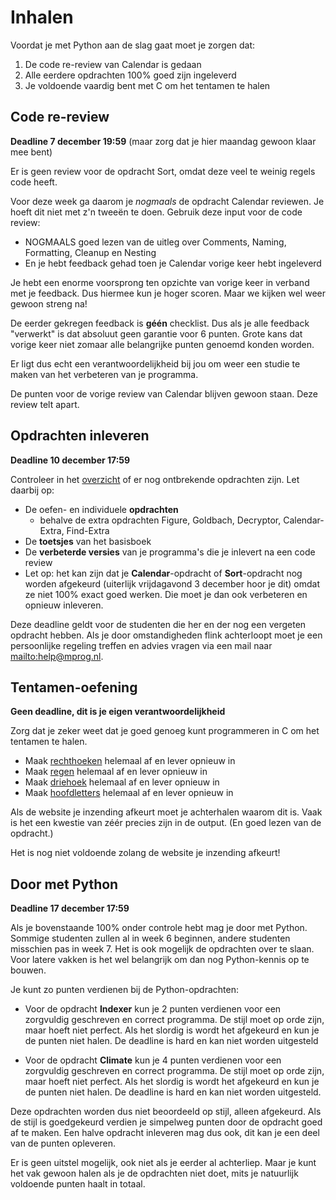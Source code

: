 # Inhalen

Voordat je met Python aan de slag gaat moet je zorgen dat:

1. De code re-review van Calendar is gedaan
2. Alle eerdere opdrachten 100% goed zijn ingeleverd
3. Je voldoende vaardig bent met C om het tentamen te halen

## Code re-review

**Deadline 7 december 19:59** (maar zorg dat je hier maandag gewoon klaar mee bent)

Er is geen review voor de opdracht Sort, omdat deze veel te weinig regels code heeft.

Voor deze week ga daarom je _nogmaals_ de opdracht Calendar reviewen. Je hoeft dit niet met z'n tweeën te doen. Gebruik deze input voor de code review:

- NOGMAALS goed lezen van de uitleg over Comments, Naming, Formatting, Cleanup en Nesting
- En je hebt feedback gehad toen je Calendar vorige keer hebt ingeleverd

Je hebt een enorme voorsprong ten opzichte van vorige keer in verband met je feedback. Dus hiermee kun je hoger scoren. Maar we kijken wel weer gewoon streng na!

De eerder gekregen feedback is **géén** checklist. Dus als je alle feedback "verwerkt" is dat absoluut geen garantie voor 6 punten. Grote kans dat vorige keer niet zomaar alle belangrijke punten genoemd konden worden.

Er ligt dus echt een verantwoordelijkheid bij jou om weer een studie te maken van het verbeteren van je programma.

De punten voor de vorige review van Calendar blijven gewoon staan. Deze review telt apart.


## Opdrachten inleveren

**Deadline 10 december 17:59**

Controleer in het [overzicht](/submissions) of er nog ontbrekende opdrachten zijn. Let daarbij op:

- De oefen- en individuele **opdrachten** 
    - behalve de extra opdrachten Figure, Goldbach, Decryptor, Calendar-Extra, Find-Extra
- De **toetsjes** van het basisboek
- De **verbeterde versies** van je programma's die je inlevert na een code review
- Let op: het kan zijn dat je **Calendar**-opdracht of **Sort**-opdracht nog worden afgekeurd (uiterlijk vrijdagavond 3 december hoor je dit) omdat ze niet 100% exact goed werken. Die moet je dan ook verbeteren en opnieuw inleveren.

Deze deadline geldt voor de studenten die her en der nog een vergeten opdracht hebben. Als je door omstandigheden flink achterloopt moet je een persoonlijke regeling treffen en advies vragen via een mail naar <mailto:help@mprog.nl>.

## Tentamen-oefening

**Geen deadline, dit is je eigen verantwoordelijkheid**

Zorg dat je zeker weet dat je goed genoeg kunt programmeren in C om het tentamen te halen.

- Maak [rechthoeken](/tentamen/rechthoeken) helemaal af en lever opnieuw in
- Maak [regen](/tentamen/regen) helemaal af en lever opnieuw in
- Maak [driehoek](/tentamen/driehoek) helemaal af en lever opnieuw in
- Maak [hoofdletters](/tentamen/hoofdletters) helemaal af en lever opnieuw in

Als de website je inzending afkeurt moet je achterhalen waarom dit is. Vaak is het een kwestie van zéér precies zijn in de output. (En goed lezen van de opdracht.)

Het is nog niet voldoende zolang de website je inzending afkeurt!

## Door met Python

**Deadline 17 december 17:59**

Als je bovenstaande 100% onder controle hebt mag je door met Python. Sommige studenten zullen al in week 6 beginnen, andere studenten misschien pas in week 7. Het is ook mogelijk de opdrachten over te slaan. Voor latere vakken is het wel belangrijk om dan nog Python-kennis op te bouwen.

Je kunt zo punten verdienen bij de Python-opdrachten:

- Voor de opdracht **Indexer** kun je 2 punten verdienen voor een zorgvuldig geschreven en correct programma. De stijl moet op orde zijn, maar hoeft niet perfect. Als het slordig is wordt het afgekeurd en kun je de punten niet halen. De deadline is hard en kan niet worden uitgesteld

- Voor de opdracht **Climate** kun je 4 punten verdienen voor een zorgvuldig geschreven en correct programma. De stijl moet op orde zijn, maar hoeft niet perfect. Als het slordig is wordt het afgekeurd en kun je de punten niet halen. De deadline is hard en kan niet worden uitgesteld.

Deze opdrachten worden dus niet beoordeeld op stijl, alleen afgekeurd. Als de stijl is goedgekeurd verdien je simpelweg punten door de opdracht goed af te maken. Een halve opdracht inleveren mag dus ook, dit kan je een deel van de punten opleveren.

Er is geen uitstel mogelijk, ook niet als je eerder al achterliep. Maar je kunt het vak gewoon halen als je de opdrachten niet doet, mits je natuurlijk voldoende punten haalt in totaal.
